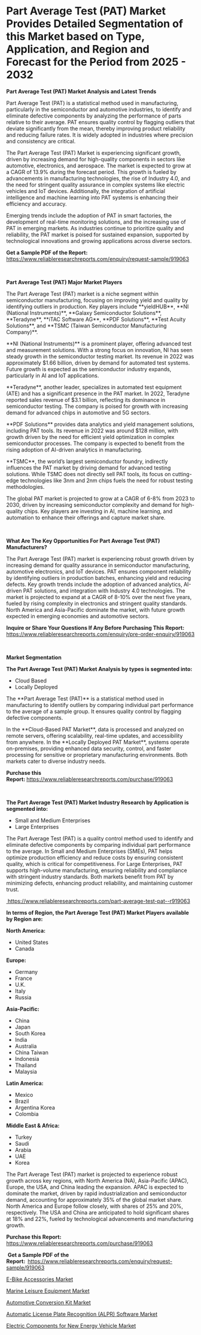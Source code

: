 <p><h1>Part Average Test (PAT) Market Provides Detailed Segmentation of this Market based on Type, Application, and Region and Forecast for the Period from 2025 - 2032</h1></p><p><strong>Part Average Test (PAT) Market Analysis and Latest Trends</strong></p>
<p><p>Part Average Test (PAT) is a statistical method used in manufacturing, particularly in the semiconductor and automotive industries, to identify and eliminate defective components by analyzing the performance of parts relative to their average. PAT ensures quality control by flagging outliers that deviate significantly from the mean, thereby improving product reliability and reducing failure rates. It is widely adopted in industries where precision and consistency are critical.</p><p>The Part Average Test (PAT) Market is experiencing significant growth, driven by increasing demand for high-quality components in sectors like automotive, electronics, and aerospace. The market is expected to grow at a CAGR of 13.9% during the forecast period. This growth is fueled by advancements in manufacturing technologies, the rise of Industry 4.0, and the need for stringent quality assurance in complex systems like electric vehicles and IoT devices. Additionally, the integration of artificial intelligence and machine learning into PAT systems is enhancing their efficiency and accuracy.</p><p>Emerging trends include the adoption of PAT in smart factories, the development of real-time monitoring solutions, and the increasing use of PAT in emerging markets. As industries continue to prioritize quality and reliability, the PAT market is poised for sustained expansion, supported by technological innovations and growing applications across diverse sectors.</p></p>
<p><strong>Get a Sample PDF of the Report:&nbsp;</strong> <a href="https://www.reliableresearchreports.com/enquiry/request-sample/919063?utm_campaign=9&utm_medium=2&utm_source=Github&utm_content=ia&utm_term=23012025&utm_id=part-average-test-pat">https://www.reliableresearchreports.com/enquiry/request-sample/919063</a></p>
<p>&nbsp;</p>
<p><strong>Part Average Test (PAT) Major Market Players</strong></p>
<p><p>The Part Average Test (PAT) market is a niche segment within semiconductor manufacturing, focusing on improving yield and quality by identifying outliers in production. Key players include **yieldHUB**, **NI (National Instruments)**, **Galaxy Semiconductor Solutions**, **Teradyne**, **iTAC Software AG**, **PDF Solutions**, **Test Acuity Solutions**, and **TSMC (Taiwan Semiconductor Manufacturing Company)**.  </p><p>**NI (National Instruments)** is a prominent player, offering advanced test and measurement solutions. With a strong focus on innovation, NI has seen steady growth in the semiconductor testing market. Its revenue in 2022 was approximately $1.66 billion, driven by demand for automated test systems. Future growth is expected as the semiconductor industry expands, particularly in AI and IoT applications.  </p><p>**Teradyne**, another leader, specializes in automated test equipment (ATE) and has a significant presence in the PAT market. In 2022, Teradyne reported sales revenue of $3.1 billion, reflecting its dominance in semiconductor testing. The company is poised for growth with increasing demand for advanced chips in automotive and 5G sectors.  </p><p>**PDF Solutions** provides data analytics and yield management solutions, including PAT tools. Its revenue in 2022 was around $128 million, with growth driven by the need for efficient yield optimization in complex semiconductor processes. The company is expected to benefit from the rising adoption of AI-driven analytics in manufacturing.  </p><p>**TSMC**, the world’s largest semiconductor foundry, indirectly influences the PAT market by driving demand for advanced testing solutions. While TSMC does not directly sell PAT tools, its focus on cutting-edge technologies like 3nm and 2nm chips fuels the need for robust testing methodologies.  </p><p>The global PAT market is projected to grow at a CAGR of 6-8% from 2023 to 2030, driven by increasing semiconductor complexity and demand for high-quality chips. Key players are investing in AI, machine learning, and automation to enhance their offerings and capture market share.</p></p>
<p>&nbsp;</p>
<p><strong>What Are The Key Opportunities For Part Average Test (PAT) Manufacturers?</strong></p>
<p><p>The Part Average Test (PAT) market is experiencing robust growth driven by increasing demand for quality assurance in semiconductor manufacturing, automotive electronics, and IoT devices. PAT ensures component reliability by identifying outliers in production batches, enhancing yield and reducing defects. Key growth trends include the adoption of advanced analytics, AI-driven PAT solutions, and integration with Industry 4.0 technologies. The market is projected to expand at a CAGR of 8-10% over the next five years, fueled by rising complexity in electronics and stringent quality standards. North America and Asia-Pacific dominate the market, with future growth expected in emerging economies and automotive sectors.</p></p>
<p><strong>Inquire or Share Your Questions If Any Before Purchasing This Report:</strong> <a href="https://www.reliableresearchreports.com/enquiry/pre-order-enquiry/919063?utm_campaign=9&utm_medium=2&utm_source=Github&utm_content=ia&utm_term=23012025&utm_id=part-average-test-pat">https://www.reliableresearchreports.com/enquiry/pre-order-enquiry/919063</a></p>
<p>&nbsp;</p>
<p><strong>Market Segmentation</strong></p>
<p><strong>The Part Average Test (PAT) Market Analysis by types is segmented into:</strong></p>
<p><ul><li>Cloud Based</li><li>Locally Deployed</li></ul></p>
<p><p>The **Part Average Test (PAT)** is a statistical method used in manufacturing to identify outliers by comparing individual part performance to the average of a sample group. It ensures quality control by flagging defective components.  </p><p>In the **Cloud-Based PAT Market**, data is processed and analyzed on remote servers, offering scalability, real-time updates, and accessibility from anywhere. In the **Locally Deployed PAT Market**, systems operate on-premises, providing enhanced data security, control, and faster processing for sensitive or proprietary manufacturing environments. Both markets cater to diverse industry needs.</p></p>
<p><strong>Purchase this Report:&nbsp;</strong><a href="https://www.reliableresearchreports.com/purchase/919063?utm_campaign=9&utm_medium=2&utm_source=Github&utm_content=ia&utm_term=23012025&utm_id=part-average-test-pat">https://www.reliableresearchreports.com/purchase/919063</a></p>
<p>&nbsp;</p>
<p><strong>The Part Average Test (PAT) Market Industry Research by Application is segmented into:</strong></p>
<p><ul><li>Small and Medium Enterprises</li><li>Large Enterprises</li></ul></p>
<p><p>The Part Average Test (PAT) is a quality control method used to identify and eliminate defective components by comparing individual part performance to the average. In Small and Medium Enterprises (SMEs), PAT helps optimize production efficiency and reduce costs by ensuring consistent quality, which is critical for competitiveness. For Large Enterprises, PAT supports high-volume manufacturing, ensuring reliability and compliance with stringent industry standards. Both markets benefit from PAT by minimizing defects, enhancing product reliability, and maintaining customer trust.</p></p>
<p><a href="https://www.reliableresearchreports.com/part-average-test-pat--r919063?utm_campaign=9&utm_medium=2&utm_source=Github&utm_content=ia&utm_term=23012025&utm_id=part-average-test-pat">&nbsp;https://www.reliableresearchreports.com/part-average-test-pat--r919063</a></p>
<p><strong>In terms of Region, the Part Average Test (PAT) Market Players available by Region are:</strong></p>
<p>
    <p> <strong> North America: </strong>
        <ul>
            <li>United States</li>
            <li>Canada</li>
        </ul>
        </p> 
    <p> <strong> Europe: </strong>
        <ul>
            <li>Germany</li>
            <li>France</li>
            <li>U.K.</li>
            <li>Italy</li>
            <li>Russia</li>
        </ul>
        </p> 
    <p> <strong> Asia-Pacific: </strong>
        <ul>
            <li>China</li>
            <li>Japan</li>
            <li>South Korea</li>
            <li>India</li>
            <li>Australia</li>
            <li>China Taiwan</li>
            <li>Indonesia</li>
            <li>Thailand</li>
            <li>Malaysia</li>
        </ul>
        </p> 
    <p> <strong> Latin America: </strong>
        <ul>
            <li>Mexico</li>
            <li>Brazil</li>
            <li>Argentina Korea</li>
            <li>Colombia</li>
        </ul>
        </p> 
    <p> <strong> Middle East & Africa: </strong>
        <ul>
            <li>Turkey</li>
            <li>Saudi</li>
            <li>Arabia</li>
            <li>UAE</li>
            <li>Korea</li>
        </ul>
    </p>
    </p>
<p><p>The Part Average Test (PAT) market is projected to experience robust growth across key regions, with North America (NA), Asia-Pacific (APAC), Europe, the USA, and China leading the expansion. APAC is expected to dominate the market, driven by rapid industrialization and semiconductor demand, accounting for approximately 35% of the global market share. North America and Europe follow closely, with shares of 25% and 20%, respectively. The USA and China are anticipated to hold significant shares at 18% and 22%, fueled by technological advancements and manufacturing growth.</p></p>
<p><strong>Purchase this Report: </strong><a href="https://www.reliableresearchreports.com/purchase/919063?utm_campaign=9&utm_medium=2&utm_source=Github&utm_content=ia&utm_term=23012025&utm_id=part-average-test-pat">https://www.reliableresearchreports.com/purchase/919063</a></p>
<p>&nbsp;<strong>Get a Sample PDF of the Report:&nbsp;&nbsp;</strong><a href="https://www.reliableresearchreports.com/enquiry/request-sample/919063?utm_campaign=9&utm_medium=2&utm_source=Github&utm_content=ia&utm_term=23012025&utm_id=part-average-test-pat">https://www.reliableresearchreports.com/enquiry/request-sample/919063</a></p>
<p><strong></strong></p>
<p><p><a href="https://github.com/WashimHussain441/Market-Research-Report-List-1/blob/main/e-bike-accessories-market.md?utm_campaign=9&utm_medium=2&utm_source=Github&utm_content=ia&utm_term=23012025&utm_id=part-average-test-pat">E-Bike Accessories Market</a></p><p><a href="https://github.com/SanjidaMahmud54/Market-Research-Report-List-1/blob/main/marine-leisure-equipment-market.md?utm_campaign=9&utm_medium=2&utm_source=Github&utm_content=ia&utm_term=23012025&utm_id=part-average-test-pat">Marine Leisure Equipment Market</a></p><p><a href="https://github.com/manesros8/Market-Research-Report-List-1/blob/main/automotive-conversion-kit-market.md?utm_campaign=9&utm_medium=2&utm_source=Github&utm_content=ia&utm_term=23012025&utm_id=part-average-test-pat">Automotive Conversion Kit Market</a></p><p><a href="https://github.com/ulyssacrayne00231/Market-Research-Report-List-1/blob/main/automatic-license-plate-recognition-alpr-software-market.md?utm_campaign=9&utm_medium=2&utm_source=Github&utm_content=ia&utm_term=23012025&utm_id=part-average-test-pat">Automatic License Plate Recognition (ALPR) Software Market</a></p><p><a href="https://github.com/hgf64gh/Market-Research-Report-List-1/blob/main/electric-components-for-new-energy-vehicle-market.md?utm_campaign=9&utm_medium=2&utm_source=Github&utm_content=ia&utm_term=23012025&utm_id=part-average-test-pat">Electric Components for New Energy Vehicle Market</a></p></p>